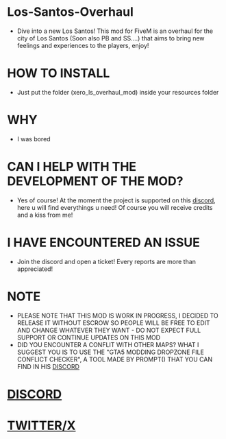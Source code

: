 # Los-Santos-Overhaul
+ Dive into a new Los Santos! This mod for FiveM is an overhaul for the city of Los Santos (Soon also PB and SS....) that aims to bring new feelings and experiences to the players, enjoy!


# HOW TO INSTALL
+ Just put the folder (xero_ls_overhaul_mod) inside your resources folder

# WHY
+ I was bored

# CAN I HELP WITH THE DEVELOPMENT OF THE MOD?
+ Yes of course! At the moment the project is supported on this [discord](https://discord.gg/CpdjNsCHF6), here u will find everythings u need! Of course you will receive credits and a kiss from me!

# I HAVE ENCOUNTERED AN ISSUE
+ Join the discord and open a ticket! Every reports are more than appreciated!
   

# NOTE 
* PLEASE NOTE THAT THIS MOD IS WORK IN PROGRESS, I DECIDED TO RELEASE IT WITHOUT ESCROW SO PEOPLE WILL BE FREE TO EDIT AND CHANGE WHATEVER THEY WANT - DO NOT EXPECT FULL SUPPORT OR CONTINUE UPDATES ON THIS MOD 
* DID YOU ENCOUNTER A CONFLIT WITH OTHER MAPS? WHAT I SUGGEST YOU IS TO USE THE "GTA5 MODDING DROPZONE FILE CONFLICT CHECKER", A TOOL MADE BY PROMPT() THAT YOU CAN FIND IN HIS [DISCORD](https://discord.gg/promptmods)
   
# [DISCORD](https://discord.gg/CpdjNsCHF6)
# [TWITTER/X](https://twitter.com/Xeros3D)
